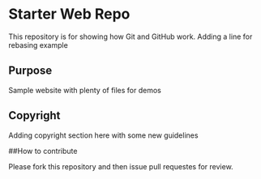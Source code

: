 # Starter Web Repo

This repository is for showing how Git and GitHub work.
Adding a line for rebasing example

## Purpose

Sample website with plenty of files for demos

## Copyright

Adding copyright section here with some new guidelines

##How to contribute

Please fork this repository and then issue pull requestes for review.